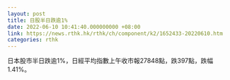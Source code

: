 ```yaml
---
layout: post
title: 日股半日跌逾1%
date: 2022-06-10 10:41:40.000000000 +08:00
link: https://news.rthk.hk/rthk/ch/component/k2/1652433-20220610.htm
categories: rthk
---
```


日本股市半日跌逾1%，日經平均指數上午收市報27848點，跌397點，跌幅1.41%。
